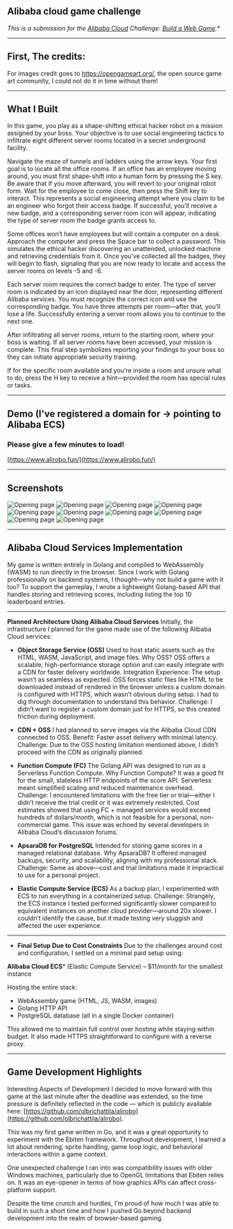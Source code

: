 ## Alibaba cloud game challenge

*This is a submission for the [Alibaba Cloud](https://int.alibabacloud.com/m/1000402443/) Challenge: [Build a Web Game](https://dev.to/challenges/alibaba).**

---

## First, The credits:
For images credit goes to https://opengameart.org/, the open source game art community, I could not do it in time without them!

----

## What I Built
In this game, you play as a shape-shifting ethical hacker robot on a mission assigned by your boss. Your objective is to use social engineering tactics to infiltrate eight different server rooms located in a secret underground facility.

Navigate the maze of tunnels and ladders using the arrow keys. Your first goal is to locate all the office rooms.
If an office has an employee moving around, you must first shape-shift into a human form by pressing the S key. Be aware that if you move afterward, you will revert to your original robot form. Wait for the employee to come close, then press the Shift key to interact. This represents a social engineering attempt where you claim to be an engineer who forgot their access badge. If successful, you’ll receive a new badge, and a corresponding server room icon will appear, indicating the type of server room the badge grants access to.

Some offices won’t have employees but will contain a computer on a desk. Approach the computer and press the Space bar to collect a password. This simulates the ethical hacker discovering an unattended, unlocked machine and retrieving credentials from it.
Once you’ve collected all the badges, they will begin to flash, signaling that you are now ready to locate and access the server rooms on levels -5 and -6.

Each server room requires the correct badge to enter. The type of server room is indicated by an icon displayed near the door, representing different Alibaba services. You must recognize the correct icon and use the corresponding badge. You have three attempts per room—after that, you’ll lose a life.
Successfully entering a server room allows you to continue to the next one.

After infiltrating all server rooms, return to the starting room, where your boss is waiting. If all server rooms have been accessed, your mission is complete. This final step symbolizes reporting your findings to your boss so they can initiate appropriate security training.


If for the specific room available and you're inside a room and unsure what to do, press the H key to receive a hint—provided the room has special rules or tasks.

---

## Demo (I've registered a domain for -> pointing to Alibaba ECS)
### Please give a few minutes to load!  
[https://www.alirobo.fun/](https://www.alirobo.fun/)


---

## Screenshots

![Opening page](screenshots/sc1.png)
![Opening page](screenshots/sc2.png)
![Opening page](screenshots/sc3.png)
![Opening page](screenshots/sc4.png)
![Opening page](screenshots/sc5.png)
![Opening page](screenshots/sc6.png)
![Opening page](screenshots/sc17.png)
![Opening page](screenshots/sc18.png)
![Opening page](screenshots/sc19.png)
![Opening page](screenshots/sc20.png)

---

## Alibaba Cloud Services Implementation

My game is written entirely in Golang and compiled to WebAssembly (WASM) to run directly in the browser. Since I work with Golang professionally on backend systems, I thought—why not build a game with it too? To support the gameplay, I wrote a lightweight Golang-based API that handles storing and retrieving scores, including listing the top 10 leaderboard entries.

---

**Planned Architecture Using Alibaba Cloud Services**
Initially, the infrastructure I planned for the game made use of the following Alibaba Cloud services:

- **Object Storage Service (OSS)**
Used to host static assets such as the HTML, WASM, JavaScript, and image files.
Why OSS? OSS offers a scalable, high-performance storage option and can easily integrate with a CDN for faster delivery worldwide.
Integration Experience: The setup wasn’t as seamless as expected. OSS forces static files like HTML to be downloaded instead of rendered in the browser unless a custom domain is configured with HTTPS, which wasn’t obvious during setup. I had to dig through documentation to understand this behavior.
Challenge: I didn’t want to register a custom domain just for HTTPS, so this created friction during deployment.

- **CDN + OSS**
I had planned to serve images via the Alibaba Cloud CDN connected to OSS.
Benefit: Faster asset delivery with minimal latency.
Challenge: Due to the OSS hosting limitation mentioned above, I didn’t proceed with the CDN as originally planned.

- **Function Compute (FC)**
The Golang API was designed to run as a Serverless Function Compute.
Why Function Compute? It was a good fit for the small, stateless HTTP endpoints of the score API. Serverless meant simplified scaling and reduced maintenance overhead.
Challenge: I encountered limitations with the free tier or trial—either I didn’t receive the trial credit or it was extremely restricted. Cost estimates showed that using FC + managed services would exceed hundreds of dollars/month, which is not feasible for a personal, non-commercial game. This issue was echoed by several developers in Alibaba Cloud’s discussion forums.

- **ApsaraDB for PostgreSQL**
Intended for storing game scores in a managed relational database.
Why ApsaraDB? It offered managed backups, security, and scalability, aligning with my professional stack.
Challenge: Same as above—cost and trial limitations made it impractical to use for a personal project.

- **Elastic Compute Service (ECS)**
As a backup plan, I experimented with ECS to run everything in a containerized setup.
Challenge: Strangely, the ECS instance I tested performed significantly slower compared to equivalent instances on another cloud provider—around 20x slower. I couldn’t identify the cause, but it made testing very sluggish and affected the user experience.

---

- **Final Setup Due to Cost Constraints**
Due to the challenges around cost and configuration, I settled on a minimal paid setup using:

**Alibaba Cloud ECS*** (Elastic Compute Service) – $11/month for the smallest instance

Hosting the entire stack:
- WebAssembly game (HTML, JS, WASM, images)
- Golang HTTP API
- PostgreSQL database (all in a single Docker container)

This allowed me to maintain full control over hosting while staying within budget. It also made HTTPS straightforward to configure with a reverse proxy.

---

## Game Development Highlights
Interesting Aspects of Development
I decided to move forward with this game at the last minute after the deadline was extended, so the time pressure is definitely reflected in the code — which is publicly available here: [https://github.com/olbrichattila/alirobo](https://github.com/olbrichattila/alirobo).

This was my first game written in Go, and it was a great opportunity to experiment with the Ebiten framework. Throughout development, I learned a lot about rendering, sprite handling, game loop logic, and behavioral interactions within a game context.

One unexpected challenge I ran into was compatibility issues with older Windows machines, particularly due to OpenGL limitations that Ebiten relies on. It was an eye-opener in terms of how graphics APIs can affect cross-platform support.

Despite the time crunch and hurdles, I'm proud of how much I was able to build in such a short time and how I pushed Go beyond backend development into the realm of browser-based gaming.

